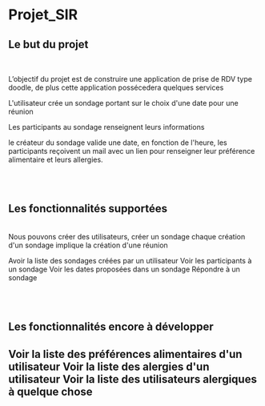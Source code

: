 # Projet_SIR

<h2>Le but du projet</h2>
<br>
<p>L’objectif du projet est de construire une application de prise de RDV type doodle, de plus cette application possécedera quelques services</p>
<p>L'utilisateur crée un sondage portant sur le choix d'une date pour une réunion</p>
<p>Les participants au sondage renseignent leurs informations</p>
<p>le créateur du sondage valide une date, en fonction de l'heure,  les participants reçoivent un mail avec un lien pour renseigner leur préférence alimentaire et leurs allergies.</p>
<br>
<br>
<h2>Les fonctionnalités supportées</h2>
<br>
Nous pouvons créer des utilisateurs, 
créer un sondage
chaque création d'un sondage implique la création d'une réunion

Avoir la liste des sondages créées par un utilisateur
Voir les participants à un sondage
Voir les dates proposées dans un sondage
Répondre à un sondage



<br>
<br>
<h2>Les fonctionnalités encore à développer<h2>
Voir la liste des préférences alimentaires d'un utilisateur
Voir la liste des alergies d'un utilisateur
Voir la liste des utilisateurs alergiques à quelque chose
  
